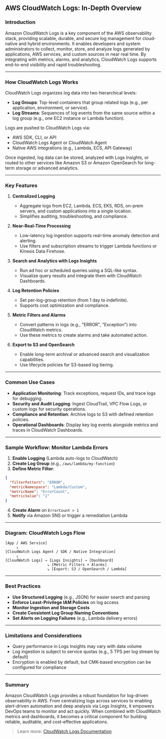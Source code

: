 ## AWS CloudWatch Logs: In-Depth Overview

### Introduction
Amazon CloudWatch Logs is a key component of the AWS observability stack, providing scalable, durable, and secure log management for cloud-native and hybrid environments. It enables developers and system administrators to collect, monitor, store, and analyze logs generated by applications, AWS services, and custom sources in near real time. By integrating with metrics, alarms, and analytics, CloudWatch Logs supports end-to-end visibility and rapid troubleshooting.

---

### How CloudWatch Logs Works

CloudWatch Logs organizes log data into two hierarchical levels:
- **Log Groups**: Top-level containers that group related logs (e.g., per application, environment, or service).
- **Log Streams**: Sequences of log events from the same source within a log group (e.g., one EC2 instance or Lambda function).

Logs are pushed to CloudWatch Logs via:
- AWS SDK, CLI, or API
- CloudWatch Logs Agent or CloudWatch Agent
- Native AWS integrations (e.g., Lambda, ECS, API Gateway)

Once ingested, log data can be stored, analyzed with Logs Insights, or routed to other services like Amazon S3 or Amazon OpenSearch for long-term storage or advanced analytics.

---

### Key Features

1. **Centralized Logging**
   - Aggregate logs from EC2, Lambda, ECS, EKS, RDS, on-prem servers, and custom applications into a single location.
   - Simplifies auditing, troubleshooting, and compliance.

2. **Near-Real-Time Processing**
   - Low-latency log ingestion supports real-time anomaly detection and alerting.
   - Use filters and subscription streams to trigger Lambda functions or Kinesis Data Firehose.

3. **Search and Analytics with Logs Insights**
   - Run ad hoc or scheduled queries using a SQL-like syntax.
   - Visualize query results and integrate them with CloudWatch Dashboards.

4. **Log Retention Policies**
   - Set per-log-group retention (from 1 day to indefinite).
   - Supports cost optimization and compliance.

5. **Metric Filters and Alarms**
   - Convert patterns in logs (e.g., "ERROR", "Exception") into CloudWatch metrics.
   - Use these metrics to create alarms and take automated action.

6. **Export to S3 and OpenSearch**
   - Enable long-term archival or advanced search and visualization capabilities.
   - Use lifecycle policies for S3-based log tiering.

---

### Common Use Cases

- **Application Monitoring**: Track exceptions, request IDs, and trace logs for debugging.
- **Security and Audit Logging**: Ingest CloudTrail, VPC Flow Logs, or custom logs for security operations.
- **Compliance and Retention**: Archive logs to S3 with defined retention policies.
- **Operational Dashboards**: Display key log events alongside metrics and traces in CloudWatch Dashboards.

---

### Sample Workflow: Monitor Lambda Errors

1. **Enable Logging** (Lambda auto-logs to CloudWatch)
2. **Create Log Group** (e.g., `/aws/lambda/my-function`)
3. **Define Metric Filter**:
```json
{
  "filterPattern": "ERROR",
  "metricNamespace": "Lambda/Custom",
  "metricName": "ErrorCount",
  "metricValue": "1"
}
```
4. **Create Alarm** on `ErrorCount > 1`
5. **Notify** via Amazon SNS or trigger a remediation Lambda

---

### Diagram: CloudWatch Logs Flow

```text
[App / AWS Service]
     ↓
[CloudWatch Logs Agent / SDK / Native Integration]
     ↓
[CloudWatch Logs] → [Logs Insights] → [Dashboard]
                   ↘ [Metric Filters + Alarms]
                   ↘ [Export: S3 / OpenSearch / Lambda]
```

---

### Best Practices

- **Use Structured Logging** (e.g., JSON) for easier search and parsing
- **Enforce Least-Privilege IAM Policies** on log access
- **Monitor Ingestion and Storage Costs**
- **Create Consistent Log Group Naming Conventions**
- **Set Alerts on Logging Failures** (e.g., Lambda delivery errors)

---

### Limitations and Considerations
- Query performance in Logs Insights may vary with data volume
- Log ingestion is subject to service quotas (e.g., 5 TPS per log stream by default)
- Encryption is enabled by default, but CMK-based encryption can be configured for compliance

---

### Summary
Amazon CloudWatch Logs provides a robust foundation for log-driven observability in AWS. From centralizing logs across services to enabling alert-driven automation and deep analysis via Logs Insights, it empowers DevOps teams to monitor and act quickly. When combined with CloudWatch metrics and dashboards, it becomes a critical component for building reliable, auditable, and cost-effective applications.

> Learn more: [CloudWatch Logs Documentation](https://docs.aws.amazon.com/AmazonCloudWatch/latest/logs/WhatIsCloudWatchLogs.html)